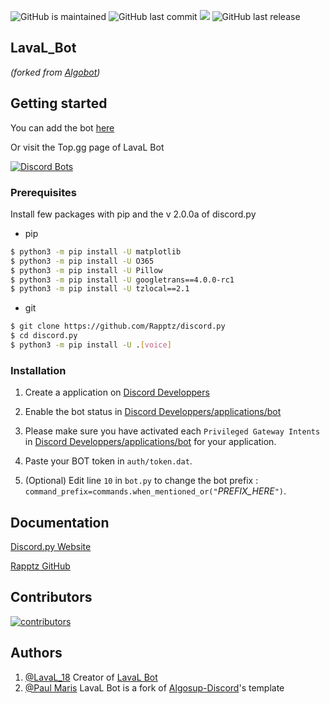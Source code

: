![GitHub is maintained](https://img.shields.io/maintenance/yes/2022?color=success)
![GitHub last commit](https://img.shields.io/github/last-commit/RomainNicolaon/LavaL_Bot)
![](https://img.shields.io/pypi/pyversions/discord.py.svg)
![GitHub last release](https://img.shields.io/github/v/release/RomainNicolaon/LavaL_Bot?color=blueviolet)

## LavaL_Bot 
*(forked from [Algobot](https://github.com/PaulMarisOUMary/Algosup-Discord))*

## Getting started
You can add the bot [here](https://discord.com/oauth2/authorize?client_id=808008104628322334&permissions=8&scope=bot%20applications.commands)

Or visit the Top.gg page of LavaL Bot

[![Discord Bots](https://top.gg/api/widget/808008104628322334.svg)](https://top.gg/bot/808008104628322334)

### Prerequisites

Install few packages with pip and the v 2.0.0a of discord.py
- pip 
```bash
$ python3 -m pip install -U matplotlib
$ python3 -m pip install -U O365
$ python3 -m pip install -U Pillow
$ python3 -m pip install -U googletrans==4.0.0-rc1
$ python3 -m pip install -U tzlocal==2.1
```
- git
```bash
$ git clone https://github.com/Rapptz/discord.py
$ cd discord.py
$ python3 -m pip install -U .[voice]
```

### Installation
1. Create a application on  [Discord Developpers](https://discord.com/developers/applications)

2. Enable the bot status in  [Discord Developpers/applications/bot](https://discord.com/developers/applications/YOUR_APP_ID/bot)

3. Please make sure you have activated each `Privileged Gateway Intents` in [Discord Developpers/applications/bot](https://discord.com/developers/applications) for your application.

4. Paste your BOT token in `auth/token.dat`.

5. (Optional) Edit line `10` in `bot.py` to change the bot prefix : `command_prefix=commands.when_mentioned_or("`*PREFIX_HERE*`")`.


## Documentation

[Discord.py Website](https://discordpy.readthedocs.io/en/master/)

[Rapptz GitHub](https://github.com/Rapptz/discord.py)

## Contributors

[![contributors](https://contrib.rocks/image?repo=RomainNicolaon/LavaL_Bot)](https://github.com/RomainNicolaon/LavaL_Bot/graphs/contributors)


## Authors

1. [@LavaL_18](https://github.com/RomainNicolaon) Creator of [LavaL Bot](https://github.com/RomainNicolaon/LavaL_Bot)
2. [@Paul Maris](https://github.com/PaulMarisOUMary) LavaL Bot is a fork of [Algosup-Discord](https://github.com/PaulMarisOUMary/Algosup-Discord)'s template
